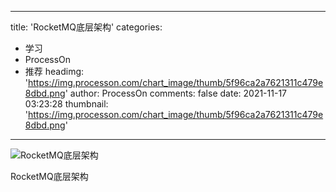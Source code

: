 
---
title: 'RocketMQ底层架构'
categories: 
 - 学习
 - ProcessOn
 - 推荐
headimg: 'https://img.processon.com/chart_image/thumb/5f96ca2a7621311c479e8dbd.png'
author: ProcessOn
comments: false
date: 2021-11-17 03:23:28
thumbnail: 'https://img.processon.com/chart_image/thumb/5f96ca2a7621311c479e8dbd.png'
---

<div>   
<img class="thumb" alt="RocketMQ底层架构" src="https://img.processon.com/chart_image/thumb/5f96ca2a7621311c479e8dbd.png" referrerpolicy="no-referrer">
<p>RocketMQ底层架构</p>  
</div>
            